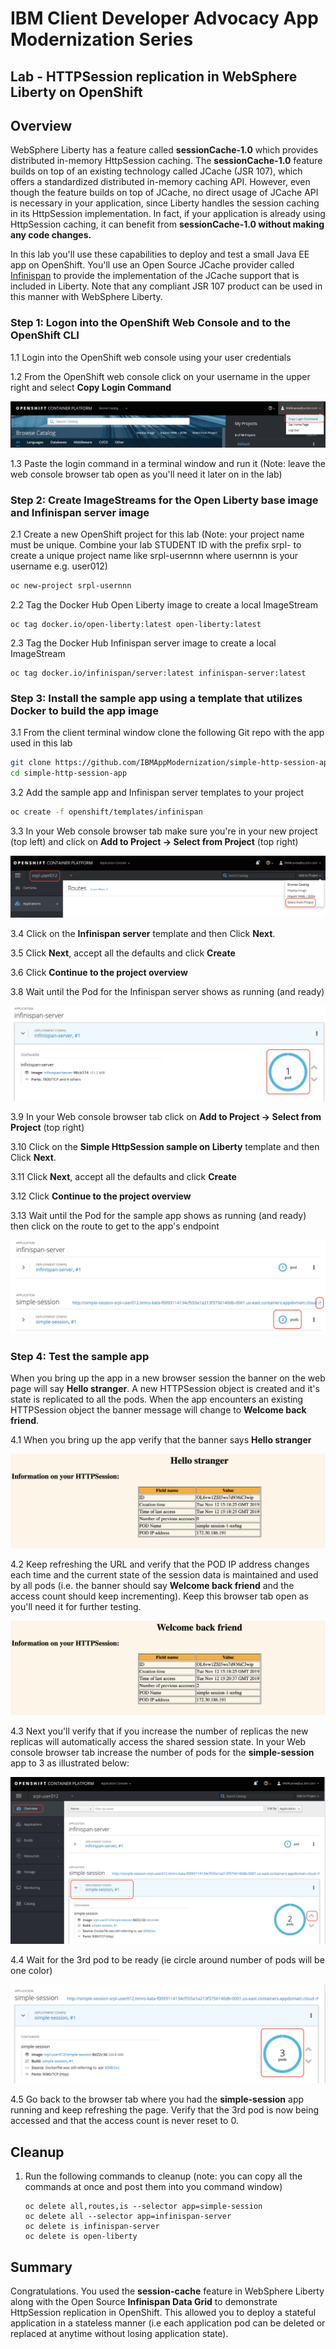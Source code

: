 # IBM Client Developer Advocacy App Modernization Series

## Lab - HTTPSession replication in WebSphere Liberty on OpenShift

## Overview

WebSphere Liberty has a feature called **sessionCache-1.0** which provides distributed in-memory HttpSession caching. The **sessionCache-1.0** feature builds on top of an existing technology called JCache (JSR 107), which offers a standardized distributed in-memory caching API. However, even though the feature builds on top of JCache, no direct usage of JCache API is necessary in your application, since Liberty handles the session caching in its HttpSession implementation. In fact, if your application is already using HttpSession caching, it can benefit from **sessionCache-1.0 without making any code changes.**

In this lab you'll use these  capabilities  to deploy and test  a small Java EE app on OpenShift. You'll use an Open Source JCache provider called [Infinispan](https://infinispan.org) to provide the implementation of the JCache support that is included in Liberty. Note that any compliant JSR 107 product can be used in this manner with WebSphere Liberty.

### Step 1: Logon into the OpenShift Web Console and to the OpenShift CLI

1.1 Login into the OpenShift web console using  your user credentials

1.2 From the OpenShift web console click on your username in the upper right and select **Copy Login Command**

   ![Copy Login Command](images/ss0.png)

1.3 Paste the login command in a terminal window and run it (Note: leave the web console browser tab open as you'll need it later on in the lab)

### Step 2: Create ImageStreams for the Open Liberty base image and Infinispan server image

2.1 Create a new OpenShift project for this lab (Note: your project name must be unique. Combine your lab STUDENT ID with the prefix srpl- to create a unique project name like srpl-usernnn where usernnn is your username e.g. user012)

   ```bash
   oc new-project srpl-usernnn
   ```

2.2 Tag the Docker Hub Open Liberty  image to create a local ImageStream

   ```
   oc tag docker.io/open-liberty:latest open-liberty:latest
   ```

2.3 Tag the Docker Hub Infinispan server image to create a local ImageStream

   ```
   oc tag docker.io/infinispan/server:latest infinispan-server:latest
   ```

### Step 3: Install the sample  app using a template that utilizes Docker  to build the app image   

3.1  From the client terminal window clone the following Git repo with the app used in this lab

   ```bash
   git clone https://github.com/IBMAppModernization/simple-http-session-app.git
   cd simple-http-session-app
   ```

3.2 Add the sample app  and Infinispan server templates to your project

   ```bash
   oc create -f openshift/templates/infinispan
   ```

3.3 In your Web console browser tab make sure you're in your new  project (top left) and click on **Add to Project -> Select from Project** (top right)

   ![View All](images/ss1.png)

3.4 Click on the **Infinispan server** template and then  Click **Next**.

3.5 Click **Next**, accept all the defaults and click **Create**

3.6 Click  **Continue to the project overview**

3.8 Wait until the Pod for the Infinispan server shows as running (and ready)

   ![Launch app](images/ss2.png)

3.9 In your Web console browser tab  click on **Add to Project -> Select from Project** (top right)

3.10 Click on the **Simple HttpSession sample on Liberty** template and then Click **Next**.

3.11 Click **Next**, accept all the defaults and click **Create**

3.12 Click  **Continue to the project overview**

3.13 Wait until the Pod for the sample  app shows as running (and ready) then click on the route to get to the app's endpoint

  ![Wait for app](images/ss3.png)

### Step 4: Test the sample app

When you bring up the app in a new browser session the banner on the web page will say  **Hello stranger**. A new HTTPSession object is created and it's state is replicated to all the pods. When the app encounters an existing HTTPSession object the banner message will change to **Welcome back friend**.  

4.1 When you bring up the app verify that the banner says  **Hello stranger**

   ![Running app](images/ss4.png)

4.2 Keep refreshing the URL and verify that the POD IP address changes each time and the current state of the  session data is maintained and used by all pods (i.e. the banner should say **Welcome back friend**  and the access count should keep incrementing). Keep this browser tab open as you'll need it for further testing.

   ![Session state shared](images/ss5.png)

4.3 Next you'll verify that if you increase the number of replicas the new replicas will automatically access the shared session state. In your Web console browser tab increase the number of pods  for the **simple-session** app to 3 as illustrated below:

   ![New pod](images/ss6.png)

4.4 Wait for the 3rd pod to be ready (ie circle around number of pods will be one color)

   ![New pod ready](images/ss7.png)

4.5 Go back to the browser tab where you had the **simple-session** app running and keep refreshing the page. Verify that the 3rd pod is now being accessed and that the access count is never reset to 0.

## Cleanup

1. Run the following commands to cleanup (note: you can copy all the commands at once and post them into you command window)

   ```
   oc delete all,routes,is --selector app=simple-session
   oc delete all --selector app=infinispan-server
   oc delete is infinispan-server
   oc delete is open-liberty
   ```

## Summary
Congratulations. You used the **session-cache** feature in WebSphere Liberty along with the Open Source **Infinispan Data Grid** to demonstrate HttpSession replication in OpenShift. This allowed you to  deploy  a stateful application in a stateless manner (i.e each application pod can be deleted or replaced at anytime without losing application state).
